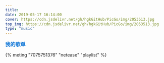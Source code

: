 ```yaml
---
title: 
date: 2019-05-17 16:14:00
cover: https://cdn.jsdelivr.net/gh/hgkGitHub/PicGo/img/2053513.jpg
top_img: https://cdn.jsdelivr.net/gh/hgkGitHub/PicGo/img/2053513.jpg
type: "music"
---
```


<font color=#0c74d6 size=3 face="黑体">**我的歌单**</font>

{% meting "7075751376" "netease" "playlist" %}
